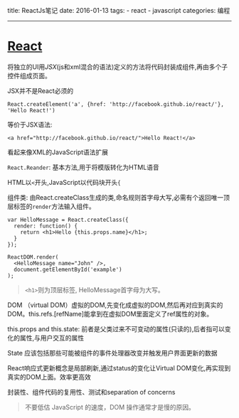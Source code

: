 title: ReactJs笔记
date: 2016-01-13
tags: 
    - react
    - javascript
categories: 编程

---

# [React](https://github.com/facebook/react)
<!--more-->  
将独立的UI用*JSX*(js和xml混合的语法)定义的方法将代码封装成组件,再由多个子控件组成页面。

JSX并不是React必须的

```
React.createElement('a', {href: 'http://facebook.github.io/react/'}, 'Hello React!')
```
等价于JSX语法:

```
<a href="http://facebook.github.io/react/">Hello React!</a>
```
看起来像XML的JavaScript语法扩展



`React.Reander`: 基本方法,用于将模版转化为HTML语音

HTML以`<`开头,JavaScript以代码块开头`{`

组件类: 由React.createClass生成的类,命名规则首字母大写,必需有个返回唯一顶层标签的`render`方法输入组件。

```
var HelloMessage = React.createClass({
  render: function() {
    return <h1>Hello {this.props.name}</h1>;
  }
});

ReactDOM.render(
  <HelloMessage name="John" />,
  document.getElementById('example')
);
```

> `<h1>`则为顶层标签, HelloMessage首字母为大写。

DOM （virtual DOM）虚拟的DOM,先变化成虚拟的DOM,然后再对应到真实的DOM。this.refs.[refName]能拿到在虚拟DOM里面定义了ref属性的对象。

this.props and this.state: 前者是父类过来不可变动的属性(只读的),后者指可以变化的属性,与用户交互的属性

State 应该包括那些可能被组件的事件处理器改变并触发用户界面更新的数据

React响应式更新概念是局部刷新,通过status的变化让Virtual DOM变化,再实现到真实的DOM上面。效率更高效

封装性、组件代码的复用性、测试和separation of concerns

> 不要低估 JavaScript 的速度，DOM 操作通常才是慢的原因。
